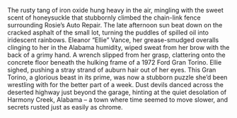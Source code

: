 The rusty tang of iron oxide hung heavy in the air, mingling with the sweet scent of honeysuckle that stubbornly climbed the chain-link fence surrounding Rosie’s Auto Repair.  The late afternoon sun beat down on the cracked asphalt of the small lot, turning the puddles of spilled oil into iridescent rainbows.  Eleanor “Ellie” Vance, her grease-smudged overalls clinging to her in the Alabama humidity, wiped sweat from her brow with the back of a grimy hand. A wrench slipped from her grasp, clattering onto the concrete floor beneath the hulking frame of a 1972 Ford Gran Torino. Ellie sighed, pushing a stray strand of auburn hair out of her eyes. This Gran Torino, a glorious beast in its prime, was now a stubborn puzzle she’d been wrestling with for the better part of a week.  Dust devils danced across the deserted highway just beyond the garage, hinting at the quiet desolation of Harmony Creek, Alabama – a town where time seemed to move slower, and secrets rusted just as easily as chrome.
